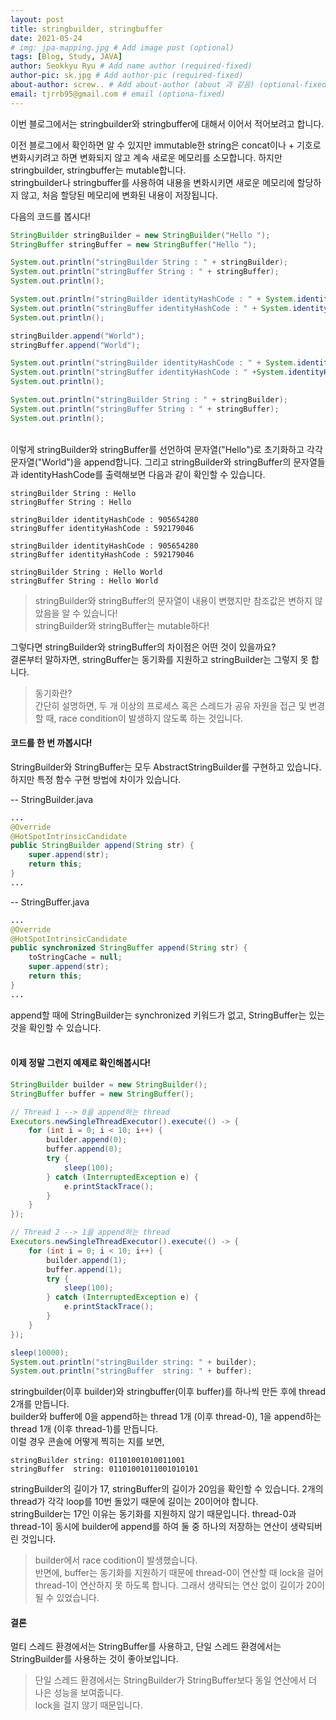 ```yaml
---
layout: post
title: stringbuilder, stringbuffer
date: 2021-05-24
# img: jpa-mapping.jpg # Add image post (optional)
tags: [Blog, Study, JAVA]
author: Seokkyu Ryu # Add name author (required-fixed)
author-pic: sk.jpg # Add author-pic (required-fixed)
about-author: screw.. # Add about-author (about 과 같음) (optional-fixed)
email: tjrrb95@gmail.com # email (optiona-fixed)
---
```


이번 블로그에서는 stringbuilder와 stringbuffer에 대해서 이어서 적어보려고 합니다.  


이전 블로그에서 확인하면 알 수 있지만 immutable한 string은 concat이나 + 기호로 변화시키려고 하면 변화되지 않고 계속 새로운 메모리를 소모합니다. 하지만 stringbuilder, stringbuffer는 mutable합니다.  
stringbuilder나 stringbuffer를 사용하여 내용을 변화시키면 새로운 메모리에 할당하지 않고, 처음 할당된 메모리에 변화된 내용이 저장됩니다.  

다음의 코드를 봅시다!  
```java
StringBuilder stringBuilder = new StringBuilder("Hello ");
StringBuffer stringBuffer = new StringBuffer("Hello ");

System.out.println("stringBuilder String : " + stringBuilder);
System.out.println("stringBuffer String : " + stringBuffer);
System.out.println();

System.out.println("stringBuilder identityHashCode : " + System.identityHashCode( stringBuilder));
System.out.println("stringBuffer identityHashCode : " + System.identityHashCode(stringBuffer));
System.out.println();

stringBuilder.append("World");
stringBuffer.append("World");

System.out.println("stringBuilder identityHashCode : " + System.identityHashCode( stringBuilder));
System.out.println("stringBuffer identityHashCode : " +System.identityHashCode( stringBuffer));
System.out.println();

System.out.println("stringBuilder String : " + stringBuilder);
System.out.println("stringBuffer String : " + stringBuffer);
System.out.println();
```
<br>
이렇게 stringBuilder와 stringBuffer를 선언하여 문자열("Hello")로 초기화하고 각각 문자열("World")을 append합니다.  
그리고 stringBuilder와 stringBuffer의 문자열들과 identityHashCode를 출력해보면 다음과 같이 확인할 수 있습니다.  
<br>

```
stringBuilder String : Hello 
stringBuffer String : Hello 

stringBuilder identityHashCode : 905654280
stringBuffer identityHashCode : 592179046

stringBuilder identityHashCode : 905654280
stringBuffer identityHashCode : 592179046

stringBuilder String : Hello World
stringBuffer String : Hello World
```
> stringBuilder와 stringBuffer의 문자열이 내용이 변했지만 참조값은 변하지 않았음을 알 수 있습니다!  
> stringBuilder와 stringBuffer는 mutable하다!  


그렇다면 stringBuilder와 stringBuffer의 차이점은 어떤 것이 있을까요?  
결론부터 말하자면, stringBuffer는 동기화를 지원하고 stringBuilder는 그렇지 못 합니다.  
> 동기화란?  
> 간단히 설명하면, 두 개 이상의 프로세스 혹은 스레드가 공유 자원을 접근 및 변경할 때, race condition이 발생하지 않도록 하는 것입니다.  

  
#### 코드를 한 번 까봅시다!  

StringBuilder와 StringBuffer는 모두 AbstractStringBuilder를 구현하고 있습니다. 하지만 특정 함수 구현 방법에 차이가 있습니다. 

-- StringBuilder.java 
```java
...
@Override
@HotSpotIntrinsicCandidate
public StringBuilder append(String str) {
    super.append(str);
    return this;
}
...
```

-- StringBuffer.java 
```java
...
@Override
@HotSpotIntrinsicCandidate
public synchronized StringBuffer append(String str) {
    toStringCache = null;
    super.append(str);
    return this;
}
...
```

append할 때에 StringBuilder는 synchronized 키워드가 없고, StringBuffer는 있는 것을 확인할 수 있습니다.  
<br>
#### 이제 정말 그런지 예제로 확인해봅시다!

```java
StringBuilder builder = new StringBuilder();
StringBuffer buffer = new StringBuffer();

// Thread 1 --> 0을 append하는 thread
Executors.newSingleThreadExecutor().execute(() -> {
    for (int i = 0; i < 10; i++) {
        builder.append(0);
        buffer.append(0);
        try {
            sleep(100);
        } catch (InterruptedException e) {
            e.printStackTrace();
        }
    }
});

// Thread 2 --> 1을 append하는 thread
Executors.newSingleThreadExecutor().execute(() -> {
    for (int i = 0; i < 10; i++) {
        builder.append(1);
        buffer.append(1);
        try {
            sleep(100);
        } catch (InterruptedException e) {
            e.printStackTrace();
        }
    }
});

sleep(10000);
System.out.println("stringBuilder string: " + builder);
System.out.println("stringBuffer  string: " + buffer);
```
stringbuilder(이후 builder)와 stringbuffer(이후 buffer)를 하나씩 만든 후에 thread 2개를 만듭니다.  
builder와 buffer에 0을 append하는 thread 1개 (이후 thread-0), 1을 append하는 thread 1개 (이후 thread-1)를 만듭니다.  
이럴 경우 콘솔에 어떻게 찍히는 지를 보면, 

```
stringBuilder string: 01101001010011001
stringBuffer  string: 01101001011001010101
```

stringBuilder의 길이가 17, stringBuffer의 길이가 20임을 확인할 수 있습니다.  2개의 thread가 각각 loop를 10번 돌았기 때문에 길이는 20이어야 합니다.  
stringBuilder는 17인 이유는 동기화를 지원하지 않기 때문입니다. thread-0과 thread-1이 동시에 builder에 append를 하여 둘 중 하나의 저장하는 연산이 생략되버린 것입니다.  
> builder에서 race codition이 발생했습니다.  
반면에, buffer는 동기화를 지원하기 때문에 thread-0이 연산할 때 lock을 걸어 thread-1이 연산하지 못 하도록 합니다. 그래서 생략되는 연산 없이 길이가 20이 될 수 있었습니다.    

#### 결론
멀티 스레드 환경에서는 StringBuffer를 사용하고, 단일 스레드 환경에서는 StringBuilder를 사용하는 것이 좋아보입니다.  
> 단일 스레드 환경에서는 StringBuilder가 StringBuffer보다 동일 연산에서 더 나은 성능을 보여줍니다.  
> lock을 걸지 않기 때문입니다.  



